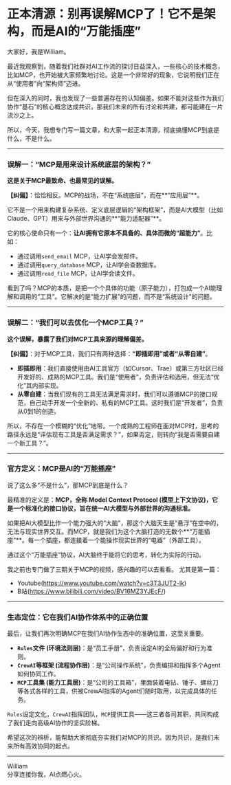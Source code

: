 # 正本清源：别再误解MCP了！它不是架构，而是AI的“万能插座”

大家好，我是William。

最近我观察到，随着我们社群对AI工作流的探讨日益深入，一些核心的技术概念，比如MCP，也开始被大家频繁地讨论。这是一个非常好的现象，它说明我们正在从“使用者”向“架构师”迈进。

但在深入的同时，我也发现了一些普遍存在的认知偏差。如果不能对这些作为我们协作“基石”的核心概念达成共识，那我们未来的所有讨论和共建，都可能建在一片流沙之上。

所以，今天，我想专门写一篇文章，和大家一起正本清源，彻底搞懂MCP到底是什么，不是什么。

---

### 误解一：“MCP是用来设计系统底层的架构？”

**这是关于MCP最致命、也最常见的误解。**

**【纠偏】**：恰恰相反。MCP的战场，不在“系统底层”，而在**“应用层”**。

它不是一个用来构建复杂系统、定义底层逻辑的“架构框架”，而是AI大模型（比如Claude、GPT）用来与外部世界沟通的**“能力适配器”**。

它的核心使命只有一个：**让AI拥有它原本不具备的、具体而微的“超能力”**。比如：
*   通过调用`send_email` MCP，让AI学会发邮件。
*   通过调用`query_database` MCP，让AI学会查数据库。
*   通过调用`read_file` MCP，让AI学会读文件。

看到了吗？MCP的本质，是把一个个具体的功能（原子能力），打包成一个AI能理解和调用的“工具”。它解决的是“能力扩展”的问题，而不是“系统设计”的问题。

---

### 误解二：“我们可以去优化一个MCP工具？”

**这个误解，暴露了我们对MCP工具来源的理解偏差。**

**【纠偏】**：对于MCP工具，我们只有两种选择：**“即插即用”**或者**“从零自建”**。

*   **即插即用**：我们直接使用由AI工具官方（如Cursor、Trae）或第三方社区已经开发好的、成熟的MCP工具。我们是“使用者”，负责评估和选用，但无法“优化”其内部实现。
*   **从零自建**：当我们现有的工具无法满足需求时，我们可以遵循MCP的接口规范，自己动手开发一个全新的、私有的MCP工具。这时我们是“开发者”，负责从0到1的创造。

所以，不存在一个模糊的“优化”地带。一个成熟的工程师在面对MCP时，思考的路径永远是“评估现有工具是否满足需求？”，如果否定，则转向“我是否需要自建一个新工具？”。

---

### 官方定义：MCP是AI的“万能插座”

说了这么多“不是什么”，那MCP到底是什么？

最精准的定义是：**MCP，全称 Model Context Protocol (模型上下文协议)，它是一个标准化的接口协议，旨在统一AI大模型与外部世界的沟通标准。**

如果把AI大模型比作一个能力强大的“大脑”，那这个大脑天生是“悬浮”在空中的，无法与现实世界交互。而MCP，就是我们为这个大脑打造的无数个**“万能插座”**。每一个插座，都连接着一个能操作现实世界的“电器”（外部工具）。

通过这个“万能插座”协议，AI大脑终于能将它的思考，转化为实际的行动。

我之前也专门做了三期关于MCP的视频，感兴趣的可以去看看。
尤其是第一篇：
* Youtube(https://www.youtube.com/watch?v=c3T3JUT2-lk)
* B站(https://www.bilibili.com/video/BV16MZ3YJEcF/)

---

### 生态定位：它在我们AI协作体系中的正确位置

最后，让我们再次明确MCP在我们AI协作生态中的准确位置，这至关重要。

*   **`Rules`文件 (环境法则层)**：是“员工手册”，负责设定AI的全局偏好和行为准则。
*   **`CrewAI`等框架 (流程协作层)**：是“公司操作系统”，负责编排和指挥多个Agent如何协同工作。
*   **`MCP`工具集 (能力工具层)**：是“公司的工具箱”，里面装着电钻、锤子、螺丝刀等各式各样的工具，供被CrewAI指挥的Agent们随时取用，以完成具体的任务。

`Rules`设定文化，`CrewAI`指挥团队，`MCP`提供工具——这三者各司其职，共同构成了我们走向高级AI协作的坚实阶梯。

希望这次的辨析，能帮助大家彻底夯实我们对MCP的共识。因为共识，是我们未来所有高效协同的起点。

--- 
William \
分享连接你我，AI点燃心火。
